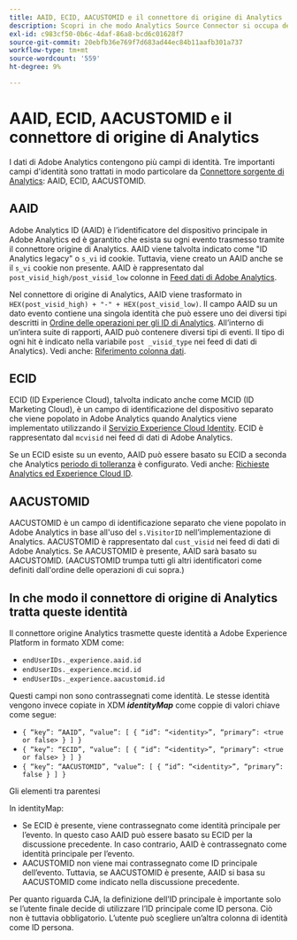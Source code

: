 ```yaml
---
title: AAID, ECID, AACUSTOMID e il connettore di origine di Analytics
description: Scopri in che modo Analytics Source Connector si occupa dei campi di identità di Adobe Analytics.
exl-id: c983cf50-0b6c-4daf-86a8-bcd6c01628f7
source-git-commit: 20ebfb36e769f7d683ad44ec84b11aafb301a737
workflow-type: tm+mt
source-wordcount: '559'
ht-degree: 9%

---
```


# AAID, ECID, AACUSTOMID e il connettore di origine di Analytics

I dati di Adobe Analytics contengono più campi di identità. Tre importanti campi d&#39;identità sono trattati in modo particolare da [Connettore sorgente di Analytics](https://experienceleague.adobe.com/docs/experience-platform/sources/ui-tutorials/create/adobe-applications/analytics.html?lang=it): AAID, ECID, AACUSTOMID.

## AAID

Adobe Analytics ID (AAID) è l’identificatore del dispositivo principale in Adobe Analytics ed è garantito che esista su ogni evento trasmesso tramite il connettore origine di Analytics. AAID viene talvolta indicato come &quot;ID Analytics legacy&quot; o `s_vi` id cookie. Tuttavia, viene creato un AAID anche se il `s_vi` cookie non presente. AAID è rappresentato dal `post_visid_high/post_visid_low` colonne in [Feed dati di Adobe Analytics](https://experienceleague.adobe.com/docs/analytics/export/analytics-data-feed/data-feed-contents/datafeeds-reference.html?lang=it#columns%2C-descriptions%2C-and-data-types).

Nel connettore di origine di Analytics, AAID viene trasformato in `HEX(post_visid_high) + "-" + HEX(post_visid_low)`. Il campo AAID su un dato evento contiene una singola identità che può essere uno dei diversi tipi descritti in [Ordine delle operazioni per gli ID di Analytics](https://experienceleague.adobe.com/docs/id-service/using/reference/analytics-reference/analytics-order-of-operations.html?lang=en%5B%5D). All’interno di un’intera suite di rapporti, AAID può contenere diversi tipi di eventi. Il tipo di ogni hit è indicato nella variabile `post _visid_type` nei feed di dati di Analytics). Vedi anche: [Riferimento colonna dati](https://experienceleague.adobe.com/docs/analytics/export/analytics-data-feed/data-feed-contents/datafeeds-reference.html?lang=it).

## ECID

ECID (ID Experience Cloud), talvolta indicato anche come MCID (ID Marketing Cloud), è un campo di identificazione del dispositivo separato che viene popolato in Adobe Analytics quando Analytics viene implementato utilizzando il [Servizio Experience Cloud Identity](https://experienceleague.adobe.com/docs/id-service/using/implementation/setup-analytics.html?lang=it). ECID è rappresentato dal `mcvisid` nei feed di dati di Adobe Analytics.

Se un ECID esiste su un evento, AAID può essere basato su ECID a seconda che Analytics [periodo di tolleranza](https://experienceleague.adobe.com/docs/id-service/using/reference/analytics-reference/grace-period.html?lang=it) è configurato. Vedi anche: [Richieste Analytics ed Experience Cloud ID](https://experienceleague.adobe.com/docs/id-service/using/reference/analytics-reference/legacy-analytics.html?lang=en).

## AACUSTOMID

AACUSTOMID è un campo di identificazione separato che viene popolato in Adobe Analytics in base all&#39;uso del `s.VisitorID` nell’implementazione di Analytics. AACUSTOMID è rappresentato dal `cust_visid` nei feed di dati di Adobe Analytics. Se AACUSTOMID è presente, AAID sarà basato su AACUSTOMID. (AACUSTOMID trumpa tutti gli altri identificatori come definiti dall&#39;ordine delle operazioni di cui sopra.)

## In che modo il connettore di origine di Analytics tratta queste identità

Il connettore origine Analytics trasmette queste identità a Adobe Experience Platform in formato XDM come:

* `endUserIDs._experience.aaid.id`
* `endUserIDs._experience.mcid.id`
* `endUserIDs._experience.aacustomid.id`

Questi campi non sono contrassegnati come identità. Le stesse identità vengono invece copiate in XDM **_identityMap_** come coppie di valori chiave come segue:

* `{ “key”: “AAID”, “value”: [ { “id”: “<identity>”, “primary”: <true or false> } ] }`
* `{ “key”: “ECID”, “value”: [ { “id”: “<identity>”, “primary”: <true or false> } ] }`
* `{ “key”: “AACUSTOMID”, “value”: [ { “id”: “<identity>”, “primary”: false } ] }`

Gli elementi tra parentesi

In identityMap:

* Se ECID è presente, viene contrassegnato come identità principale per l’evento. In questo caso AAID può essere basato su ECID per la discussione precedente.
In caso contrario, AAID è contrassegnato come identità principale per l’evento.
* AACUSTOMID non viene mai contrassegnato come ID principale dell’evento. Tuttavia, se AACUSTOMID è presente, AAID si basa su AACUSTOMID come indicato nella discussione precedente.

Per quanto riguarda CJA, la definizione dell’ID principale è importante solo se l’utente finale decide di utilizzare l’ID principale come ID persona. Ciò non è tuttavia obbligatorio. L’utente può scegliere un’altra colonna di identità come ID persona.
